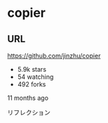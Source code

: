 # copier

## URL
https://github.com/jinzhu/copier

- 5.9k stars
- 54 watching
- 492 forks

11 months ago

リフレクション
